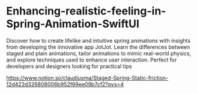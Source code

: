 # Enhancing-realistic-feeling-in-Spring-Animation-SwiftUI
Discover how to create lifelike and intuitive spring animations with insights from developing the innovative app JotJot. Learn the differences between staged and plain animations, tailor animations to mimic real-world physics, and explore techniques used to enhance user interaction. Perfect for developers and designers looking for practical tips

https://www.notion.so/claudiusma/Staged-Spring-Static-friction-12d422d326808006b952f69ee09b7cf2?pvs=4
